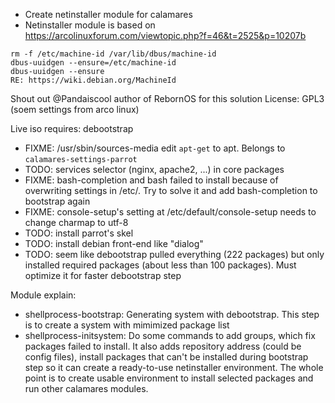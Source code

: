 - Create netinstaller module for calamares
- Netinstaller module is based on https://arcolinuxforum.com/viewtopic.php?f=46&t=2525&p=10207b
```
rm -f /etc/machine-id /var/lib/dbus/machine-id
dbus-uuidgen --ensure=/etc/machine-id
dbus-uuidgen --ensure
RE: https://wiki.debian.org/MachineId
```
Shout out @Pandaiscool author of RebornOS for this solution
License: GPL3 (soem settings from arco linux)

Live iso requires: debootstrap
- FIXME: /usr/sbin/sources-media edit `apt-get` to apt. Belongs to `calamares-settings-parrot`
- TODO: services selector (nginx, apache2, ...) in core packages
- FIXME: bash-completion and bash failed to install because of overwriting settings in /etc/. Try to solve it and add bash-completion to bootstrap again
- FIXME: console-setup's setting at /etc/default/console-setup needs to change charmap to utf-8
- TODO: install parrot's skel
- TODO: install debian front-end like "dialog"
- TODO: seem like debootstrap pulled everything (222 packages) but only installed required packages (about less than 100 packages). Must optimize it for faster debootstrap step

Module explain:
- shellprocess-bootstrap: Generating system with debootstrap. This step is to create a system with mimimized package list
- shellprocess-initsystem: Do some commands to add groups, which fix packages failed to install. It also adds repository address (could be config files), install packages that can't be installed during bootstrap step so it can create a ready-to-use netinstaller environment. The whole point is to create usable environment to install selected packages and run other calamares modules.